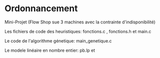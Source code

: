 # Ordonnancement
Mini-Projet (Flow Shop sue 3 machines avec la contrainte d'indisponibilité)

Les fichiers de code des heuristiques: fonctions.c , fonctions.h et main.c

Le code de l'algorithme génetique: main_genetique.c

Le modele linéaire en nombre entier: pb.lp et 
